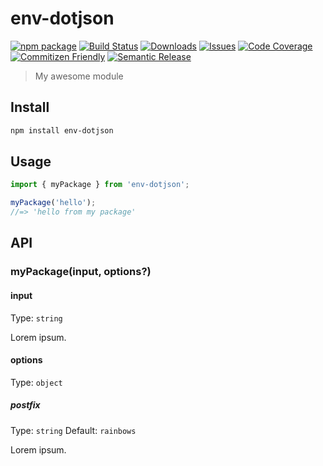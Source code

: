 # env-dotjson

[![npm package][npm-img]][npm-url]
[![Build Status][build-img]][build-url]
[![Downloads][downloads-img]][downloads-url]
[![Issues][issues-img]][issues-url]
[![Code Coverage][codecov-img]][codecov-url]
[![Commitizen Friendly][commitizen-img]][commitizen-url]
[![Semantic Release][semantic-release-img]][semantic-release-url]

> My awesome module

## Install

```bash
npm install env-dotjson
```

## Usage

```ts
import { myPackage } from 'env-dotjson';

myPackage('hello');
//=> 'hello from my package'
```

## API

### myPackage(input, options?)

#### input

Type: `string`

Lorem ipsum.

#### options

Type: `object`

##### postfix

Type: `string`
Default: `rainbows`

Lorem ipsum.

[build-img]:https://github.com/ryansonshine/env-dotjson/actions/workflows/release.yml/badge.svg
[build-url]:https://github.com/ryansonshine/env-dotjson/actions/workflows/release.yml
[downloads-img]:https://img.shields.io/npm/dt/env-dotjson
[downloads-url]:https://www.npmtrends.com/env-dotjson
[npm-img]:https://img.shields.io/npm/v/env-dotjson
[npm-url]:https://www.npmjs.com/package/env-dotjson
[issues-img]:https://img.shields.io/github/issues/ryansonshine/env-dotjson
[issues-url]:https://github.com/ryansonshine/env-dotjson/issues
[codecov-img]:https://codecov.io/gh/ryansonshine/env-dotjson/branch/main/graph/badge.svg
[codecov-url]:https://codecov.io/gh/ryansonshine/env-dotjson
[semantic-release-img]:https://img.shields.io/badge/%20%20%F0%9F%93%A6%F0%9F%9A%80-semantic--release-e10079.svg
[semantic-release-url]:https://github.com/semantic-release/semantic-release
[commitizen-img]:https://img.shields.io/badge/commitizen-friendly-brightgreen.svg
[commitizen-url]:http://commitizen.github.io/cz-cli/

